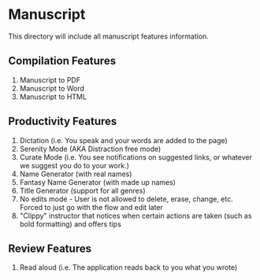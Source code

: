 # Manuscript

This directory will include all manuscript features information.

## Compilation Features

1. Manuscript to PDF
2. Manuscript to Word
3. Manuscript to HTML

## Productivity Features

1. Dictation (i.e. You speak and your words are added to the page)
2. Serenity Mode (AKA Distraction free mode)
3. Curate Mode (i.e. You see notifications on suggested links, or whatever we suggest you do to your work.)
4. Name Generator (with real names)
5. Fantasy Name Generator (with made up names)
6. Title Generator (support for all genres)
7. No edits mode - User is not allowed to delete, erase, change, etc. Forced to just go with the flow and edit later
8. "Clippy" instructor that notices when certain actions are taken (such as bold formatting) and offers tips

## Review Features

1. Read aloud (i.e. The application reads back to you what you wrote)

